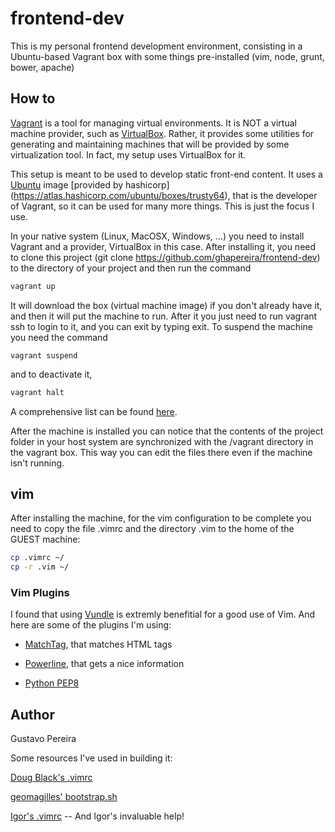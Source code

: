 # frontend-dev
This is my personal frontend development environment, consisting in a Ubuntu-based Vagrant box with some things
pre-installed (vim, node, grunt, bower, apache)

## How to

[Vagrant](https://www.vagrantup.com/) is a tool for managing virtual environments. It is NOT a virtual machine provider,
such as [VirtualBox](https://www.virtualbox.org/). Rather, it provides some utilities for generating and maintaining
machines that will be provided by some virtualization tool. In fact, my setup uses VirtualBox for it.

This setup is meant to be used to develop static front-end content. It uses a [Ubuntu](http://www.ubuntu.com/) image
[provided by hashicorp] (https://atlas.hashicorp.com/ubuntu/boxes/trusty64), that is the developer of Vagrant, so it
can be used for many more things. This is just the focus I use.

In your native system (Linux, MacOSX, Windows, ...) you need to install Vagrant and a provider, VirtualBox in this case.
After installing it, you need to clone this project (git clone https://github.com/ghapereira/frontend-dev) to the directory
of your project and then run the command
```bash
vagrant up
```
It will download the box (virtual machine image) if you don't already
have it, and then it will put the machine to run. After it you just need to run vagrant ssh to login to it, and you can
exit by typing exit. To suspend the machine you need the command
```
vagrant suspend
```
and to deactivate it,
```bash
vagrant halt
```
A comprehensive list can be found [here](https://www.vagrantup.com/docs/cli/).

After the machine is installed you can notice that the contents of the project folder in your host system are synchronized
with the /vagrant directory in the vagrant box. This way you can edit the files there even if the machine isn't running.

## vim
After installing the machine, for the vim configuration to be complete you need to copy the file .vimrc and the directory
.vim to the home of the GUEST machine:
```bash
cp .vimrc ~/
cp -r .vim ~/
```

### Vim Plugins
I found that using [Vundle](https://github.com/VundleVim/Vundle.vim) is extremly benefitial for a good use of
Vim. And here are some of the plugins I'm using:

* [MatchTag](https://github.com/gregsexton/MatchTag), that matches HTML tags

* [Powerline](https://github.com/Lokaltog/vim-powerline), that gets a nice information

* [Python PEP8](https://github.com/nvie/vim-flake8)

## Author
Gustavo Pereira

Some resources I've used in building it:

[Doug Black's .vimrc](http://dougblack.io/words/a-good-vimrc.html)

[geomagilles' bootstrap.sh](https://github.com/geomagilles/vagrant-grunt-bower/blob/master/bootstrap.sh)

[Igor's .vimrc](http://igorcorradi.com/) -- And Igor's invaluable help!
